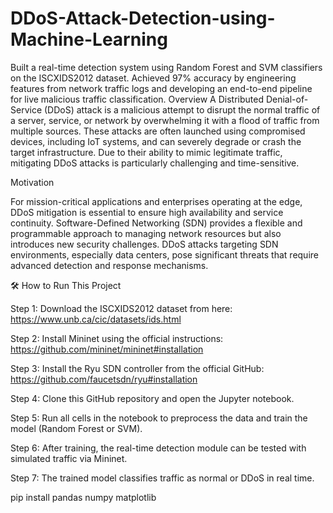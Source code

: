 # DDoS-Attack-Detection-using-Machine-Learning

Built a real-time detection system using Random Forest and SVM classifiers on the ISCXIDS2012 dataset. Achieved 97% accuracy by engineering features from network traffic logs and developing an end-to-end pipeline for live malicious traffic classification.
Overview
A Distributed Denial-of-Service (DDoS) attack is a malicious attempt to disrupt the normal traffic of a server, service, or network by overwhelming it with a flood of traffic from multiple sources. These attacks are often launched using compromised devices, including IoT systems, and can severely degrade or crash the target infrastructure. Due to their ability to mimic legitimate traffic, mitigating DDoS attacks is particularly challenging and time-sensitive.

Motivation

For mission-critical applications and enterprises operating at the edge, DDoS mitigation is essential to ensure high availability and service continuity. Software-Defined Networking (SDN) provides a flexible and programmable approach to managing network resources but also introduces new security challenges. DDoS attacks targeting SDN environments, especially data centers, pose significant threats that require advanced detection and response mechanisms.

🛠️ How to Run This Project

Step 1: Download the ISCXIDS2012 dataset from here:
https://www.unb.ca/cic/datasets/ids.html

Step 2: Install Mininet using the official instructions:
https://github.com/mininet/mininet#installation

Step 3: Install the Ryu SDN controller from the official GitHub:
https://github.com/faucetsdn/ryu#installation

Step 4: Clone this GitHub repository and open the Jupyter notebook.

Step 5: Run all cells in the notebook to preprocess the data and train the model (Random Forest or SVM).

Step 6: After training, the real-time detection module can be tested with simulated traffic via Mininet.

Step 7: The trained model classifies traffic as normal or DDoS in real time.


pip install pandas numpy matplotlib
